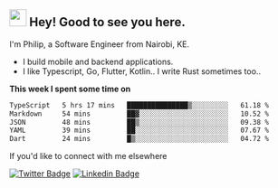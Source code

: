 <h2><img src="https://slackmojis.com/emojis/3643-cool-doge/download" width="30"/> Hey! Good to see you here.</h2>

<p>I'm Philip, a Software Engineer from Nairobi, KE. 

- I build mobile and backend applications.
- I like Typescript, Go, Flutter, Kotlin.. I write Rust sometimes too..</p>

**This week I spent some time on**
<!--START_SECTION:waka-->

```txt
TypeScript   5 hrs 17 mins   ███████████████▒░░░░░░░░░   61.18 %
Markdown     54 mins         ██▓░░░░░░░░░░░░░░░░░░░░░░   10.52 %
JSON         48 mins         ██▒░░░░░░░░░░░░░░░░░░░░░░   09.38 %
YAML         39 mins         ██░░░░░░░░░░░░░░░░░░░░░░░   07.67 %
Dart         24 mins         █▒░░░░░░░░░░░░░░░░░░░░░░░   04.72 %
```

<!--END_SECTION:waka-->

If you'd like to connect with me elsewhere

[![Twitter Badge](https://img.shields.io/badge/-Twitter-1ca0f1?style=flat-square&labelColor=1ca0f1&logo=twitter&logoColor=white&link=https://twitter.com/_diogorodrigues)](https://twitter.com/kimathiphil)  [![Linkedin Badge](https://img.shields.io/badge/-LinkedIn-blue?style=flat-square&logo=Linkedin&logoColor=white&link=https://www.linkedin.com/in/philip-kimathi-2604a9114/)](https://www.linkedin.com/in/philip-kimathi-2604a9114/)
